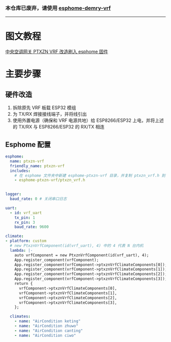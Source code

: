 ### 本仓库已废弃，请使用 [esphome-demry-vrf](https://github.com/idreamshen/esphome-demry-vrf)

----

# 图文教程
[中央空调网关 PTXZN VRF 改造刷入 esphome 固件](https://bbs.hassbian.com/thread-22165-1-1.html)

# 主要步骤
## 硬件改造
1. 拆除原先 VRF 板载 ESP32 模组
1. 为 TX/RX 焊接接线端子，并将线引出
1. 使用外置电源（确保和 VRF 电源共地）给 ESP8266/ESP32 上电，并将上述的 TX/RX 与 ESP8266/ESP32 的 RX/TX 相连

## Esphome 配置
```yaml
esphome:
  name: ptxzn-vrf
  friendly_name: ptxzn-vrf
  includes:
    # 在 esphome 文件夹中新建 esphome-ptxzn-vrf 目录，并复制 ptxzn_vrf.h 到该目录
    - esphome-ptxzn-vrf/ptxzn_vrf.h 
    

logger:
  baud_rate: 0 # 关闭串口日志

uart:
  - id: vrf_uart
    tx_pin: 1
    rx_pin: 3
    baud_rate: 9600

climate:
- platform: custom
  # new PtxznVrfComponent(id(vrf_uart), 4) 中的 4 代表 N 台内机
  lambda: |-
    auto vrfComponent = new PtxznVrfComponent(id(vrf_uart), 4);
    App.register_component(vrfComponent);
    App.register_component(vrfComponent->ptxznVrfClimateComponents[0]);
    App.register_component(vrfComponent->ptxznVrfClimateComponents[1]);
    App.register_component(vrfComponent->ptxznVrfClimateComponents[2]);
    App.register_component(vrfComponent->ptxznVrfClimateComponents[3]);
    return {
      vrfComponent->ptxznVrfClimateComponents[0],
      vrfComponent->ptxznVrfClimateComponents[1],
      vrfComponent->ptxznVrfClimateComponents[2],
      vrfComponent->ptxznVrfClimateComponents[3],
    };

  climates:
    - name: "AirCondition keting"
    - name: "AirCondition zhuwo"
    - name: "AirCondition canting"
    - name: "AirCondition ciwo"
```

